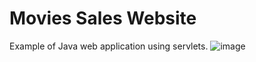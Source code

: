 # Movies Sales Website
Example of Java web application using servlets.
![image](https://user-images.githubusercontent.com/72503492/166927108-d4bbf378-faba-4e9f-8da2-a4c016eb2d44.png)
